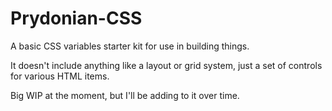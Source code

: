 # Prydonian-CSS

A basic CSS variables starter kit for use in building things.

It doesn't include anything like a layout or grid system, just a set of controls for various HTML items.

Big WIP at the moment, but I'll be adding to it over time.
